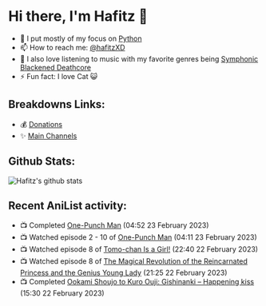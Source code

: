 # Hi there, I'm Hafitz 👋
- 🐍 I put mostly of my focus on [Python](https://python.org)
- 📫 How to reach me: [@hafitzXD](https://t.me/hafitzXD)
- 🎵 I also love listening to music with my favorite genres being [Symphonic Blackened Deathcore](https://youtu.be/qyYmS_iBcy4)
- ⚡ Fun fact: I love Cat 😺

## Breakdowns Links:
- 💰 [Donations](https://t.me/TheBreakdowns/2)
- ✨ [Main Channels](https://t.me/TheBreakdowns)

## Github Stats:
![Hafitz's github stats](https://github-readme-stats.vercel.app/api?username=breakdowns&show_icons=true&count_private=true&bg_color=00000000&text_color=777)

## Recent AniList activity:
<!-- ANILIST_ACTIVITY:start -->

-   📺 Completed [One-Punch Man](https://anilist.co/anime/21087) (04:52 23 February 2023)
-   📺 Watched episode 2 - 10 of [One-Punch Man](https://anilist.co/anime/21087) (04:11 23 February 2023)
-   📺 Watched episode 8 of [Tomo-chan Is a Girl!](https://anilist.co/anime/151806) (22:40 22 February 2023)
-   📺 Watched episode 8 of [The Magical Revolution of the Reincarnated Princess and the Genius Young Lady](https://anilist.co/anime/153629) (21:25 22 February 2023)
-   📺 Completed [Ookami Shoujo to Kuro Ouji: Gishinanki – Happening kiss](https://anilist.co/anime/21007) (15:30 22 February 2023)

<!-- ANILIST_ACTIVITY:end -->
